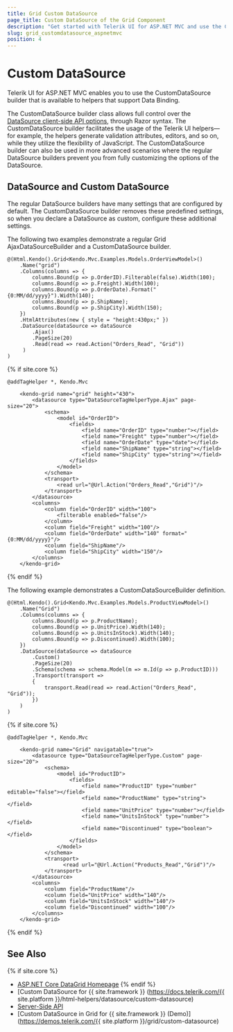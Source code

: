 ```yaml
---
title: Grid Custom DataSource
page_title: Custom DataSource of the Grid Component
description: "Get started with Telerik UI for ASP.NET MVC and use the CustomDataSource builder for the Grid component."
slug: grid_customdatasource_aspnetmvc
position: 4
---
```


# Custom DataSource

Telerik UI for ASP.NET MVC enables you to use the CustomDataSource builder that is available to helpers that support Data Binding.

The CustomDataSource builder class allows full control over the [DataSource client-side API options](https://docs.telerik.com/kendo-ui/api/javascript/data/datasource), through Razor syntax. The CustomDataSource builder facilitates the usage of the Telerik UI helpers&mdash;for example, the helpers generate validation attributes, editors, and so on, while they utilize the flexibility of JavaScript. The CustomDataSource builder can also be used in more advanced scenarios where the regular DataSource builders prevent you from fully customizing the options of the DataSource.

## DataSource and Custom DataSource

The regular DataSource builders have many settings that are configured by default. The CustomDataSource builder removes these predefined settings, so when you declare a DataSource as custom, configure these additional settings.

The following two examples demonstrate a regular Grid AjaxDataSourceBuilder and a CustomDataSource builder.

```HtmlHelper
@(Html.Kendo().Grid<Kendo.Mvc.Examples.Models.OrderViewModel>()    
    .Name("grid")
    .Columns(columns => {
        columns.Bound(p => p.OrderID).Filterable(false).Width(100);
        columns.Bound(p => p.Freight).Width(100);
        columns.Bound(p => p.OrderDate).Format("{0:MM/dd/yyyy}").Width(140);
        columns.Bound(p => p.ShipName);
        columns.Bound(p => p.ShipCity).Width(150);
    })
    .HtmlAttributes(new { style = "height:430px;" })
    .DataSource(dataSource => dataSource
        .Ajax()
        .PageSize(20)
        .Read(read => read.Action("Orders_Read", "Grid"))
     )
)
```
{% if site.core %}
```TagHelper
@addTagHelper *, Kendo.Mvc

    <kendo-grid name="grid" height="430">
        <datasource type="DataSourceTagHelperType.Ajax" page-size="20">
            <schema>
                <model id="OrderID">
                    <fields>
                        <field name="OrderID" type="number"></field>
                        <field name="Freight" type="number"></field>
                        <field name="OrderDate" type="date"></field>
                        <field name="ShipName" type="string"></field>
                        <field name="ShipCity" type="string"></field>
                    </fields>
                </model>
            </schema>
            <transport>
                <read url="@Url.Action("Orders_Read","Grid")"/>
            </transport>
        </datasource>
        <columns>
            <column field="OrderID" width="100">
                <filterable enabled="false"/>
            </column>
            <column field="Freight" width="100"/>
            <column field="OrderDate" width="140" format="{0:MM/dd/yyyy}"/>
            <column field="ShipName"/>
            <column field="ShipCity" width="150"/>
        </columns>
    </kendo-grid>
```
{% endif %}

The following example demonstrates a CustomDataSourceBuilder definition.

```HtmlHelper
@(Html.Kendo().Grid<Kendo.Mvc.Examples.Models.ProductViewModel>()    
    .Name("Grid")    
    .Columns(columns => {        
        columns.Bound(p => p.ProductName);
        columns.Bound(p => p.UnitPrice).Width(140);
        columns.Bound(p => p.UnitsInStock).Width(140);
        columns.Bound(p => p.Discontinued).Width(100);
    })
    .DataSource(dataSource => dataSource        
        .Custom()         
        .PageSize(20)
        .Schema(schema => schema.Model(m => m.Id(p => p.ProductID)))
        .Transport(transport =>
        {
            transport.Read(read => read.Action("Orders_Read", "Grid"));
        })
    )
)
```
{% if site.core %}
```TagHelper
@addTagHelper *, Kendo.Mvc

    <kendo-grid name="Grid" navigatable="true">
        <datasource type="DataSourceTagHelperType.Custom" page-size="20">
            <schema>
                <model id="ProductID">
                    <fields>
                        <field name="ProductID" type="number" editable="false"></field>
                        <field name="ProductName" type="string"></field>
                        <field name="UnitPrice" type="number"></field>
                        <field name="UnitsInStock" type="number"></field>
                        <field name="Discontinued" type="boolean"></field>
                    </fields>
                </model>
            </schema>
            <transport>
                  <read url="@Url.Action("Products_Read","Grid")"/>
            </transport>
        </datasource>
        <columns>
            <column field="ProductName"/>
            <column field="UnitPrice" width="140"/>
            <column field="UnitsInStock" width="140"/>
            <column field="Discontinued" width="100"/>
        </columns>
    </kendo-grid>
```
{% endif %}

## See Also

{% if site.core %}
* [ASP.NET Core DataGrid Homepage](https://www.telerik.com/aspnet-core-ui/grid)
{% endif %}
* [Custom DataSource for {{ site.framework }} (https://docs.telerik.com/{{ site.platform }}/html-helpers/datasource/custom-datasource)
* [Server-Side API](/api/grid)
* [Custom DataSource in Grid for {{ site.framework }} (Demo)](https://demos.telerik.com/{{ site.platform }}/grid/custom-datasource)
